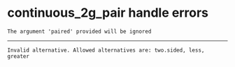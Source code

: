 # continuous_2g_pair handle errors

    
    The argument 'paired' provided will be ignored

---

    Invalid alternative. Allowed alternatives are: two.sided, less, greater


